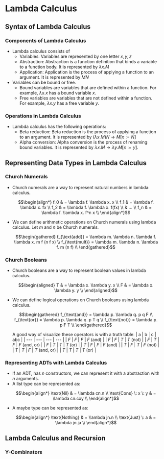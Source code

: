 # Lambda Calculus
## Syntax of Lambda Calculus
### Components of Lambda Calculus
* Lambda calculus consists of
    * Variables: Variables are represented by one letter $x, y, z$
    * Abstraction: Abstraction is a function definition that binds a variable to a function body. It is represented by $\lambda x. M$
    * Application: Application is the process of applying a function to an argument. It is represented by $M N$
* Variables can be bound or free. 
    * Bound variables are variables that are defined within a function. For example, $\lambda x.x$ has a bound variable $x$.
    * Free variables are variables that are not defined within a function. For example, $\lambda x.y$ has a free variable $y$.

### Operations in Lambda Calculus
* Lambda calculus has the following operations:
    * Beta reduction: Beta reduction is the process of applying a function to an argument. It is represented by $(\lambda x. M) N \rightarrow M[x := N]$
    * Alpha conversion: Alpha conversion is the process of renaming bound variables. It is represented by $\lambda x. M \rightarrow \lambda y. M[x := y]$.

## Representing Data Types in Lambda Calculus
### Church Numerals
* Church numerals are a way to represent natural numbers in lambda calculus.
    ```math
    \begin{align*}
    f_0 & = \lambda f. \lambda x. x \\
    f_1 & = \lambda f. \lambda x. fx \\
    f_2 & = \lambda f. \lambda x. f(fx) \\
    & ... \\
    f_n & = \lambda f. \lambda x. f^n x \\
    \end{align*}
    ```
* We can define arithmetic operations on Church numerals using lambda calculus. Let $m$ and $n$ be Church numerals.
    ```math
    \begin{gathered}
    f_{\text{add}} = \lambda m. \lambda n. \lambda f. \lambda x. m f (n f x) \\

    f_{\text{mult}} = \lambda m. \lambda n. \lambda f. m (n f) \\
    \end{gathered}
    ```

### Church Booleans
* Church booleans are a way to represent boolean values in lambda calculus.
    ```math
    \begin{aligned}
    T & = \lambda x. \lambda y. x \\
    F & = \lambda x. \lambda y. y \\
    \end{aligned}
    ```
* We can define logical operations on Church booleans using lambda calculus.
    ```math
    \begin{gathered}
    f_{\text{and}} = \lambda p. \lambda q. p q F \\
    f_{\text{or}} = \lambda p. \lambda q. p T q \\
    f_{\text{not}} = \lambda p. p F T \\
    \end{gathered}
    ```
    A good way of visualize these operators is with a truth table:
    | a | b | c | abc |
    | --- | --- | --- | --- |
    | $F$ | $F$ | $F$ | $F$ (and)  |
    | $F$ | $F$ | $T$ | $T$ (not) |
    | $F$ | $T$ | $F$ | $F$ (and, or) |
    | $F$ | $T$ | $T$ | $T$ (or) |
    | $T$ | $F$ | $F$ | $F$ (and) |
    | $T$ | $F$ | $T$ | $F$ (not) |
    | $T$ | $T$ | $F$ | $T$ (and, or) |
    | $T$ | $T$ | $T$ | $T$ (or) |

### Representing ADTs with Lambda Calculus
* If an ADT, has $n$ constructors, we can represent it with a abstraction with $n$ arguments.
* A list type can be represented as:
    ```math
    \begin{align*}
    \text{Nil} & = \lambda cn.n \\
    \text{Cons} \: x \: y & = \lambda cn.cxy \\
    \end{align*}
    ```
* A maybe type can be represented as:
    ```math
    \begin{align*}
    \text{Nothing} & = \lambda jn.n \\
    \text{Just} \: a & = \lambda jn.ja \\
    \end{align*}
    ``` 

## Lambda Calculus and Recursion
### Y-Combinators